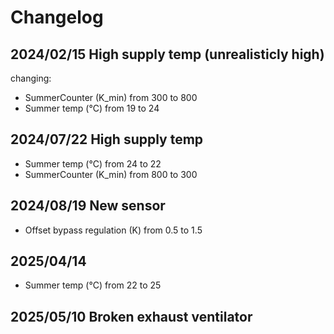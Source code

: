 # Changelog

## 2024/02/15 High supply temp (unrealisticly high)
changing:
 
  - SummerCounter (K_min) from 300 to 800
  - Summer temp (°C) from 19 to 24

## 2024/07/22 High supply temp

- Summer temp (°C) from 24 to 22
- SummerCounter (K_min) from 800 to 300

## 2024/08/19 New sensor

- Offset bypass regulation (K) from 0.5 to 1.5

## 2025/04/14 

- Summer temp (°C) from 22 to 25

## 2025/05/10 Broken exhaust ventilator